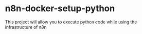 # n8n-docker-setup-python
This project will allow you to execute python code while using the infrastructure of n8n
